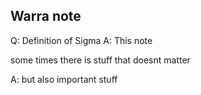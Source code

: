 ## Warra note 


Q: Definition of Sigma
A: This note

some times there is stuff that doesnt matter

A: but also important stuff


